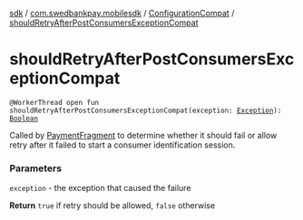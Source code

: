 [sdk](../../index.md) / [com.swedbankpay.mobilesdk](../index.md) / [ConfigurationCompat](index.md) / [shouldRetryAfterPostConsumersExceptionCompat](./should-retry-after-post-consumers-exception-compat.md)

# shouldRetryAfterPostConsumersExceptionCompat

`@WorkerThread open fun shouldRetryAfterPostConsumersExceptionCompat(exception: `[`Exception`](https://kotlinlang.org/api/latest/jvm/stdlib/kotlin/-exception/index.html)`): `[`Boolean`](https://kotlinlang.org/api/latest/jvm/stdlib/kotlin/-boolean/index.html)

Called by [PaymentFragment](../-payment-fragment/index.md) to determine whether it should fail or allow
retry after it failed to start a consumer identification session.

### Parameters

`exception` - the exception that caused the failure

**Return**
`true` if retry should be allowed, `false` otherwise

